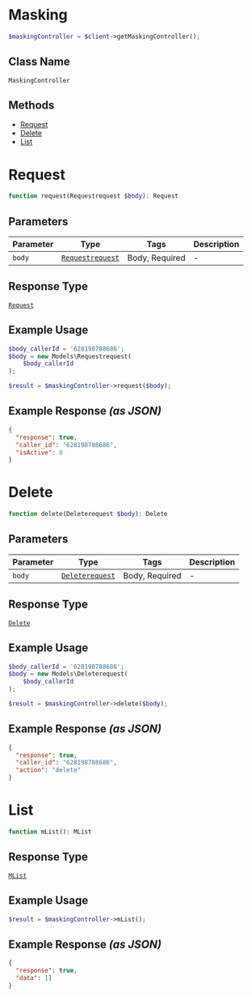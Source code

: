 # Masking

```php
$maskingController = $client->getMaskingController();
```

## Class Name

`MaskingController`

## Methods

* [Request](../../doc/controllers/masking.md#request)
* [Delete](../../doc/controllers/masking.md#delete)
* [List](../../doc/controllers/masking.md#list)


# Request

```php
function request(Requestrequest $body): Request
```

## Parameters

| Parameter | Type | Tags | Description |
|  --- | --- | --- | --- |
| `body` | [`Requestrequest`](../../doc/models/requestrequest.md) | Body, Required | - |

## Response Type

[`Request`](../../doc/models/request.md)

## Example Usage

```php
$body_callerId = '628198788686';
$body = new Models\Requestrequest(
    $body_callerId
);

$result = $maskingController->request($body);
```

## Example Response *(as JSON)*

```json
{
  "response": true,
  "caller_id": "628198788686",
  "isActive": 0
}
```


# Delete

```php
function delete(Deleterequest $body): Delete
```

## Parameters

| Parameter | Type | Tags | Description |
|  --- | --- | --- | --- |
| `body` | [`Deleterequest`](../../doc/models/deleterequest.md) | Body, Required | - |

## Response Type

[`Delete`](../../doc/models/delete.md)

## Example Usage

```php
$body_callerId = '628198788686';
$body = new Models\Deleterequest(
    $body_callerId
);

$result = $maskingController->delete($body);
```

## Example Response *(as JSON)*

```json
{
  "response": true,
  "caller_id": "628198788686",
  "action": "delete"
}
```


# List

```php
function mList(): MList
```

## Response Type

[`MList`](../../doc/models/m-list.md)

## Example Usage

```php
$result = $maskingController->mList();
```

## Example Response *(as JSON)*

```json
{
  "response": true,
  "data": []
}
```


